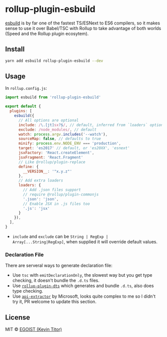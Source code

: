 # rollup-plugin-esbuild

[esbuild](https://github.com/evanw/esbuild) is by far one of the fastest TS/ESNext to ES6 compilers, so it makes sense to use it over Babel/TSC with Rollup to take advantage of both worlds (Speed and the Rollup plugin ecosytem).

## Install

```bash
yarn add esbuild rollup-plugin-esbuild --dev
```

## Usage

In `rollup.config.js`:

```js
import esbuild from 'rollup-plugin-esbuild'

export default {
  plugins: [
    esbuild({
      // All options are optional
      include: /\.[jt]sx?$/, // default, inferred from `loaders` option
      exclude: /node_modules/, // default
      watch: process.argv.includes('--watch'),
      sourceMap: false, // defaults to true
      minify: process.env.NODE_ENV === 'production',
      target: 'es2017' // default, or 'es20XX', 'esnext'
      jsxFactory: 'React.createElement',
      jsxFragment: 'React.Fragment'
      // Like @rollup/plugin-replace
      define: {
        __VERSION__: '"x.y.z"'
      },
      // Add extra loaders
      loaders: {
        // Add .json files support
        // require @rollup/plugin-commonjs
        '.json': 'json',
        // Enable JSX in .js files too
        '.js': 'jsx'
      }
    }),
  ],
}
```

- `include` and `exclude` can be `String | RegExp | Array[...String|RegExp]`, when supplied it will override default values.

### Declaration File

There are serveral ways to generate declaration file:

- Use `tsc` with `emitDeclarationOnly`, the slowest way but you get type checking, it doesn't bundle the `.d.ts` files.
- Use [`rollup-plugin-dts`](https://github.com/Swatinem/rollup-plugin-dts) which generates and bundle `.d.ts`, also does type checking.
- Use [`api-extractor`](https://api-extractor.com/) by Microsoft, looks quite complex to me so I didn't try it, PR welcome to update this section.

## License

MIT &copy; [EGOIST (Kevin Titor)](https://github.com/sponsors/egoist)
